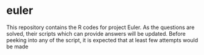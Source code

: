 # euler
This repository contains the R codes for project Euler. As the questions are solved, their scripts which can provide answers will be updated. Before peeking into any of the script, it is expected that at least few attempts would be made
